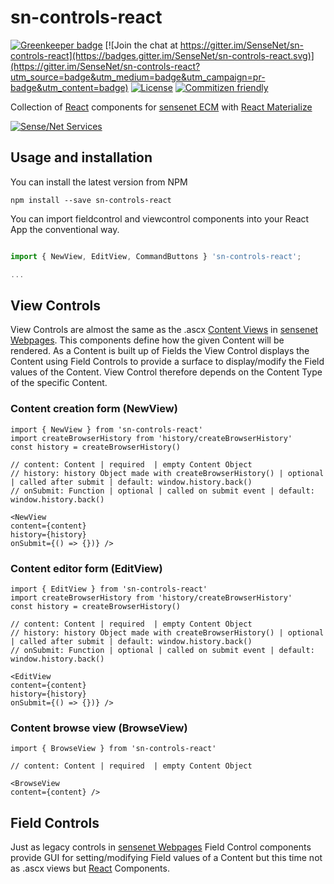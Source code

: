 # sn-controls-react
[![Greenkeeper badge](https://badges.greenkeeper.io/SenseNet/sn-controls-react.svg)](https://greenkeeper.io/)
[![Join the chat at https://gitter.im/SenseNet/sn-controls-react](https://badges.gitter.im/SenseNet/sn-controls-react.svg)](https://gitter.im/SenseNet/sn-controls-react?utm_source=badge&utm_medium=badge&utm_campaign=pr-badge&utm_content=badge)
[![License](https://img.shields.io/github/license/SenseNet/sn-controls-react.svg?style=flat)](https://github.com/SenseNet/sn-controls-react/LICENSE.txt)
[![Commitizen friendly](https://img.shields.io/badge/commitizen-friendly-brightgreen.svg?style=flat)](http://commitizen.github.io/cz-cli/)

Collection of [React](https://facebook.github.io/react/) components for [sensenet ECM](https://www.sensenet.com/) with [React Materialize](https://github.com/react-materialize/react-materialize)

[![Sense/Net Services](https://img.shields.io/badge/sensenet-7.0.0--beta3%20tested-green.svg)](https://github.com/SenseNet/sensenet/releases/tag/v7.0.0-beta3)

## Usage and installation

You can install the latest version from NPM

```
npm install --save sn-controls-react
```

You can import fieldcontrol and viewcontrol components into your React App the conventional way.

```ts

import { NewView, EditView, CommandButtons } 'sn-controls-react';

...

```

## View Controls

View Controls are almost the same as the .ascx [Content Views](http://wiki.sensenet.com/Content_View) in [sensenet Webpages](https://github.com/SenseNet/sn-webpages). This components define how the given Content will be rendered. As a Content is built up of Fields the View Control displays the Content using Field Controls to provide a surface to display/modify the Field values of the Content. View Control therefore depends on the Content Type of the specific Content.

### Content creation form (NewView)

```tsx
import { NewView } from 'sn-controls-react'
import createBrowserHistory from 'history/createBrowserHistory'
const history = createBrowserHistory()

// content: Content | required  | empty Content Object
// history: history Object made with createBrowserHistory() | optional | called after submit | default: window.history.back()
// onSubmit: Function | optional | called on submit event | default: window.history.back()

<NewView 
content={content} 
history={history} 
onSubmit={() => {})} />
```

### Content editor form (EditView)

```tsx
import { EditView } from 'sn-controls-react'
import createBrowserHistory from 'history/createBrowserHistory'
const history = createBrowserHistory()

// content: Content | required  | empty Content Object
// history: history Object made with createBrowserHistory() | optional | called after submit | default: window.history.back()
// onSubmit: Function | optional | called on submit event | default: window.history.back()

<EditView 
content={content} 
history={history} 
onSubmit={() => {})} />
```

### Content browse view (BrowseView)

```tsx
import { BrowseView } from 'sn-controls-react'

// content: Content | required  | empty Content Object

<BrowseView 
content={content} />
```

## Field Controls

Just as legacy controls in [sensenet Webpages](https://github.com/SenseNet/sn-webpages) Field Control components provide GUI for setting/modifying Field values of a Content but this time not as .ascx views but [React](https://facebook.github.io/react/) Components.
